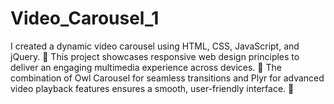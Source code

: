 # Video_Carousel_1
I created a dynamic video carousel using HTML, CSS, JavaScript, and jQuery. 🌟 This project showcases responsive web design principles to deliver an engaging multimedia experience across devices. 📱 The combination of Owl Carousel for seamless transitions and Plyr for advanced video playback features ensures a smooth, user-friendly interface. 🎉

